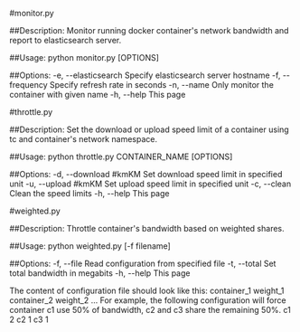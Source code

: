 #monitor.py

##Description:
  Monitor running docker container's network bandwidth and report to elasticsearch server.

##Usage:
python monitor.py [OPTIONS]

##Options:
  -e, --elasticsearch   Specify elasticsearch server hostname
  -f, --frequency       Specify refresh rate in seconds
  -n, --name            Only monitor the container with given name
  -h, --help            This page


#throttle.py

##Description:
  Set the download or upload speed limit of a container using tc and container's network namespace.

##Usage: python throttle.py CONTAINER_NAME [OPTIONS]

##Options:
  -d, --download    #kmKM        Set download speed limit in specified unit
  -u, --upload      #kmKM        Set upload speed limit in specified unit
  -c, --clean                    Clean the speed limits
  -h, --help                     This page

#weighted.py

##Description:
  Throttle container's bandwidth based on weighted shares.

##Usage: python weighted.py [-f filename]

##Options:
  -f, --file        Read configuration from specified file
  -t, --total       Set total bandwidth in megabits
  -h, --help        This page

The content of configuration file should look like this:
  container_1 weight_1
  container_2 weight_2
  ...
For example, the following configuration will force container c1 use 50% of bandwidth, c2 and c3 share the remaining 50%.
  c1 2
  c2 1
  c3 1
